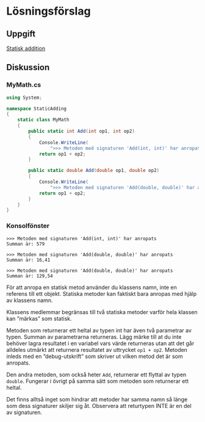 # Lösningsförslag

## Uppgift

[Statisk addition](https://coursepress.gitbook.io/1dv024/ovningsuppgifter/del-1/statisk-addition)

## Diskussion

### MyMath.cs

```c#
using System;

namespace StaticAdding
{
    static class MyMath
    {
        public static int Add(int op1, int op2)
        {
            Console.WriteLine(
                ">>> Metoden med signaturen 'Add(int, int)' har anropats");
            return op1 + op2;
        }

        public static double Add(double op1, double op2)
        {
            Console.WriteLine(
                ">>> Metoden med signaturen 'Add(double, double)' har anropats");
            return op1 + op2;
        }
    }
}
```

### Konsolfönster

```shell
>>> Metoden med signaturen 'Add(int, int)' har anropats
Summan är: 579

>>> Metoden med signaturen 'Add(double, double)' har anropats
Summan är: 16,41

>>> Metoden med signaturen 'Add(double, double)' har anropats
Summan är: 129,54
```

För att anropa en statisk metod använder du klassens namn, inte en referens till ett objekt. Statiska metoder kan faktiskt bara anropas med hjälp av klassens namn.

Klassens medlemmar begränsas till två statiska metoder varför hela klassen kan ”märkas” som statisk.

Metoden som returnerar ett heltal av typen int har även två parametrar av typen. Summan av parametrarna returneras. Lägg märke till at du inte behöver lagra resultatet i en variabel vars värde returneras utan att det går alldeles utmärkt att returnera resultatet av uttrycket `op1 + op2`. Metoden inleds med en ”debug-utskrift” som skriver ut vilken metod det är som anropats.

Den andra metoden, som också heter `Add`, returnerar ett flyttal av typen `double`. Fungerar i övrigt på samma sätt som metoden som returnerar ett heltal.

Det finns alltså inget som hindrar att metoder har samma namn så länge som dess signaturer skiljer sig åt. Observera att returtypen INTE är en del av signaturen.
